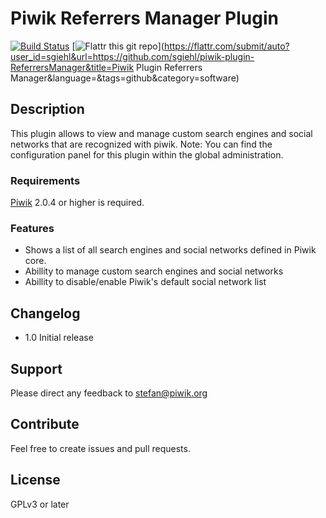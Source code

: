 # Piwik Referrers Manager Plugin

[![Build Status](https://travis-ci.org/sgiehl/piwik-plugin-ReferrersManager.png?branch=master)](https://travis-ci.org/sgiehl/piwik-plugin-ReferrersManager) [![Flattr this git repo](http://api.flattr.com/button/flattr-badge-large.png)](https://flattr.com/submit/auto?user_id=sgiehl&url=https://github.com/sgiehl/piwik-plugin-ReferrersManager&title=Piwik Plugin Referrers Manager&language=&tags=github&category=software) 


## Description

This plugin allows to view and manage custom search engines and social networks that are recognized with piwik.
Note: You can find the configuration panel for this plugin within the global administration.

### Requirements

[Piwik](https://github.com/piwik/piwik) 2.0.4 or higher is required.

### Features

- Shows a list of all search engines and social networks defined in Piwik core.
- Abillity to manage custom search engines and social networks
- Abillity to disable/enable Piwik's default social network list

## Changelog

- 1.0 Initial release

## Support

Please direct any feedback to [stefan@piwik.org](mailto:stefan@piwik.org)

## Contribute

Feel free to create issues and pull requests.

## License

GPLv3 or later


